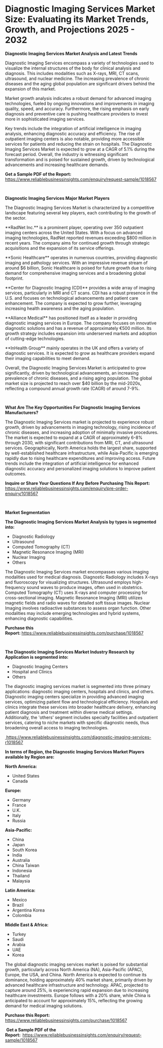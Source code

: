 <p><h1>Diagnostic Imaging Services Market Size: Evaluating its Market Trends, Growth, and Projections 2025 - 2032</h1></p><p><strong>Diagnostic Imaging Services Market Analysis and Latest Trends</strong></p>
<p><p>Diagnostic Imaging Services encompass a variety of technologies used to visualize the internal structures of the body for clinical analysis and diagnosis. This includes modalities such as X-rays, MRI, CT scans, ultrasound, and nuclear medicine. The increasing prevalence of chronic diseases and the aging global population are significant drivers behind the expansion of this market. </p><p>Market growth analysis indicates a robust demand for advanced imaging technologies, fueled by ongoing innovations and improvements in imaging quality, speed, and accuracy. Furthermore, the rising emphasis on early diagnosis and preventive care is pushing healthcare providers to invest more in sophisticated imaging services. </p><p>Key trends include the integration of artificial intelligence in imaging analysis, enhancing diagnostic accuracy and efficiency. The rise of outpatient imaging centers is also notable, providing more accessible services for patients and reducing the strain on hospitals. The Diagnostic Imaging Services Market is expected to grow at a CAGR of 5.1% during the forecast period. Overall, the industry is witnessing significant transformation and is poised for sustained growth, driven by technological advancements and increasing healthcare demands.</p></p>
<p><strong>Get a Sample PDF of the Report:&nbsp;</strong> <a href="https://www.reliablebusinessinsights.com/enquiry/request-sample/1018567?utm_campaign=3139&utm_medium=2&utm_source=Github&utm_content=ia&utm_term=16042025&utm_id=diagnostic-imaging-services">https://www.reliablebusinessinsights.com/enquiry/request-sample/1018567</a></p>
<p>&nbsp;</p>
<p><strong>Diagnostic Imaging Services Major Market Players</strong></p>
<p><p>The Diagnostic Imaging Services Market is characterized by a competitive landscape featuring several key players, each contributing to the growth of the sector. </p><p>**RadNet Inc.** is a prominent player, operating over 350 outpatient imaging centers across the United States. With a focus on advanced imaging technologies, RadNet reported revenues exceeding $800 million in recent years. The company aims for continued growth through strategic acquisitions and the expansion of its service offerings.</p><p>**Sonic Healthcare** operates in numerous countries, providing diagnostic imaging and pathology services. With an impressive revenue stream of around $6 billion, Sonic Healthcare is poised for future growth due to rising demand for comprehensive imaging services and a broadening global footprint.</p><p>**Center for Diagnostic Imaging (CDI)** provides a wide array of imaging services, particularly in MRI and CT scans. CDI has a robust presence in the U.S. and focuses on technological advancements and patient care enhancement. The company is expected to grow further, leveraging increasing health awareness and the aging population.</p><p>**Alliance Medical** has positioned itself as a leader in providing diagnostic imaging services in Europe. The company focuses on innovative diagnostic solutions and has a revenue of approximately €500 million. Its growth strategy includes expansion into underserved markets and adoption of cutting-edge technologies.</p><p>**InHealth Group** mainly operates in the UK and offers a variety of diagnostic services. It is expected to grow as healthcare providers expand their imaging capabilities to meet demand.</p><p>Overall, the Diagnostic Imaging Services Market is anticipated to grow significantly, driven by technological advancements, an increasing prevalence of chronic diseases, and a rising aging population. The global market size is projected to reach over $40 billion by the mid-2020s, reflecting a compound annual growth rate (CAGR) of around 7-9%.</p></p>
<p>&nbsp;</p>
<p><strong>What Are The Key Opportunities For Diagnostic Imaging Services Manufacturers?</strong></p>
<p><p>The Diagnostic Imaging Services market is projected to experience robust growth, driven by advancements in imaging technology, rising incidence of chronic diseases, and increasing adoption of minimally invasive procedures. The market is expected to expand at a CAGR of approximately 6-8% through 2030, with significant contributions from MRI, CT, and ultrasound services. Geographically, North America holds the largest share, supported by well-established healthcare infrastructure, while Asia-Pacific is emerging rapidly due to rising healthcare expenditures and improving access. Future trends include the integration of artificial intelligence for enhanced diagnostic accuracy and personalized imaging solutions to improve patient outcomes.</p></p>
<p><strong>Inquire or Share Your Questions If Any Before Purchasing This Report:</strong> <a href="https://www.reliablebusinessinsights.com/enquiry/pre-order-enquiry/1018567?utm_campaign=3139&utm_medium=2&utm_source=Github&utm_content=ia&utm_term=16042025&utm_id=diagnostic-imaging-services">https://www.reliablebusinessinsights.com/enquiry/pre-order-enquiry/1018567</a></p>
<p>&nbsp;</p>
<p><strong>Market Segmentation</strong></p>
<p><strong>The Diagnostic Imaging Services Market Analysis by types is segmented into:</strong></p>
<p><ul><li>Diagnostic Radiology</li><li>Ultrasound</li><li>Computed Tomography (CT)</li><li>Magnetic Resonance Imaging (MRI)</li><li>Nuclear Imaging</li><li>Others</li></ul></p>
<p><p>The Diagnostic Imaging Services market encompasses various imaging modalities used for medical diagnosis. Diagnostic Radiology includes X-rays and fluoroscopy for visualizing structures. Ultrasound employs high-frequency sound waves to produce images, often used in obstetrics. Computed Tomography (CT) uses X-rays and computer processing for cross-sectional imaging. Magnetic Resonance Imaging (MRI) utilizes magnetic fields and radio waves for detailed soft tissue images. Nuclear Imaging involves radioactive substances to assess organ function. Other modalities may include emerging technologies and hybrid systems, enhancing diagnostic capabilities.</p></p>
<p><strong>Purchase this Report:&nbsp;</strong><a href="https://www.reliablebusinessinsights.com/purchase/1018567?utm_campaign=3139&utm_medium=2&utm_source=Github&utm_content=ia&utm_term=16042025&utm_id=diagnostic-imaging-services">https://www.reliablebusinessinsights.com/purchase/1018567</a></p>
<p>&nbsp;</p>
<p><strong>The Diagnostic Imaging Services Market Industry Research by Application is segmented into:</strong></p>
<p><ul><li>Diagnostic Imaging Centers</li><li>Hospital and Clinics</li><li>Others</li></ul></p>
<p><p>The diagnostic imaging services market is segmented into three primary applications: diagnostic imaging centers, hospitals and clinics, and others. Diagnostic imaging centers specialize in providing advanced imaging services, optimizing patient flow and technological efficiency. Hospitals and clinics integrate these services into broader healthcare delivery, enhancing patient diagnosis and treatment within diverse medical settings. Additionally, the 'others' segment includes specialty facilities and outpatient services, catering to niche markets with specific diagnostic needs, thus broadening overall access to imaging technologies.</p></p>
<p><a href="https://www.reliablebusinessinsights.com/diagnostic-imaging-services-r1018567?utm_campaign=3139&utm_medium=2&utm_source=Github&utm_content=ia&utm_term=16042025&utm_id=diagnostic-imaging-services">&nbsp;https://www.reliablebusinessinsights.com/diagnostic-imaging-services-r1018567</a></p>
<p><strong>In terms of Region, the Diagnostic Imaging Services Market Players available by Region are:</strong></p>
<p>
    <p> <strong> North America: </strong>
        <ul>
            <li>United States</li>
            <li>Canada</li>
        </ul>
        </p> 
    <p> <strong> Europe: </strong>
        <ul>
            <li>Germany</li>
            <li>France</li>
            <li>U.K.</li>
            <li>Italy</li>
            <li>Russia</li>
        </ul>
        </p> 
    <p> <strong> Asia-Pacific: </strong>
        <ul>
            <li>China</li>
            <li>Japan</li>
            <li>South Korea</li>
            <li>India</li>
            <li>Australia</li>
            <li>China Taiwan</li>
            <li>Indonesia</li>
            <li>Thailand</li>
            <li>Malaysia</li>
        </ul>
        </p> 
    <p> <strong> Latin America: </strong>
        <ul>
            <li>Mexico</li>
            <li>Brazil</li>
            <li>Argentina Korea</li>
            <li>Colombia</li>
        </ul>
        </p> 
    <p> <strong> Middle East & Africa: </strong>
        <ul>
            <li>Turkey</li>
            <li>Saudi</li>
            <li>Arabia</li>
            <li>UAE</li>
            <li>Korea</li>
        </ul>
    </p>
    </p>
<p><p>The global diagnostic imaging services market is poised for substantial growth, particularly across North America (NA), Asia-Pacific (APAC), Europe, the USA, and China. North America is expected to continue its dominance, holding approximately 40% market share, primarily driven by advanced healthcare infrastructure and technology. APAC, projected to capture around 25%, is experiencing rapid expansion due to increasing healthcare investments. Europe follows with a 20% share, while China is anticipated to account for approximately 15%, reflecting the growing demand for medical imaging solutions.</p></p>
<p><strong>Purchase this Report: </strong><a href="https://www.reliablebusinessinsights.com/purchase/1018567?utm_campaign=3139&utm_medium=2&utm_source=Github&utm_content=ia&utm_term=16042025&utm_id=diagnostic-imaging-services">https://www.reliablebusinessinsights.com/purchase/1018567</a></p>
<p>&nbsp;<strong>Get a Sample PDF of the Report:&nbsp;&nbsp;</strong><a href="https://www.reliablebusinessinsights.com/enquiry/request-sample/1018567?utm_campaign=3139&utm_medium=2&utm_source=Github&utm_content=ia&utm_term=16042025&utm_id=diagnostic-imaging-services">https://www.reliablebusinessinsights.com/enquiry/request-sample/1018567</a></p>
<p><strong></strong></p>
<p><p></p><p></p><p></p></p>